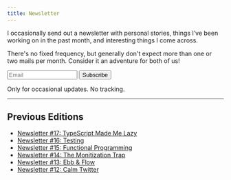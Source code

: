 ```yaml
---
title: Newsletter
---
```

I occasionally send out a newsletter with personal stories, things I’ve been working on in the past month, and interesting things I come across.

There's no fixed frequency, but generally don't expect more than one or two mails per month. Consider it an adventure for both of us!

<form
  method="post"
  action="https://sebastiandedeyne.mailcoach.app/subscribe/42d379f2-adba-46e5-8060-564a60af2f99"
  target="_blank"
  class="newsletter-form"
>
  <div class="newsletter-form-input-wrapper">
    <input
      type="email"
      value=""
      name="email"
      style="max-width: 22ch"
      placeholder="Email"
    >
    <input type="submit" value="Subscribe" />
  </div>
  <p>
    Only for occasional updates. No tracking.
  </p>
</form>

---

## Previous Editions

- [Newsletter #17: TypeScript Made Me Lazy](https://mailcoach.sebastiandedeyne.com/mailcoach/webview/campaign/8f42af7e-3d7c-4ff1-a100-2bf97591aed9)
- [Newsletter #16: Testing](https://mailcoach.sebastiandedeyne.com/mailcoach/webview/campaign/100bc768-3da7-49f6-8186-1dcc98befb8b)
- [Newsletter #15: Functional Programming](https://mailcoach.sebastiandedeyne.com/mailcoach/webview/campaign/60f224c7-ca0b-48e3-a7cb-ef9de7c0adba)
- [Newsletter #14: The Monitization Trap](https://mailcoach.sebastiandedeyne.com/mailcoach/webview/campaign/25ccbdde-766f-4c47-b1fd-7e7beea6d6d7)
- [Newsletter #13: Ebb & Flow](https://mailcoach.sebastiandedeyne.com/mailcoach/webview/campaign/bdb0b57b-d928-489b-931d-f8cc5645f853)
- [Newsletter #12: Calm Twitter](https://mailcoach.sebastiandedeyne.com/mailcoach/webview/campaign/773ddbfd-ceab-40e9-81e0-0c1231aeeef5)
